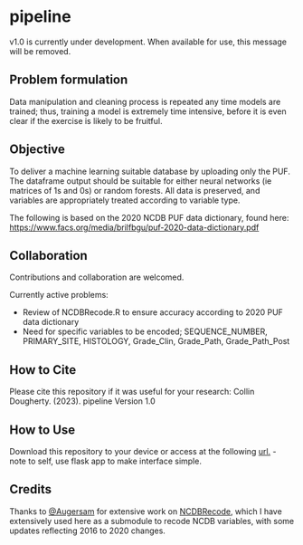 # pipeline
v1.0 is currently under development. When available for use, this message will be removed.

## Problem formulation 
Data manipulation and cleaning process is repeated any time models are trained; thus, training a model is extremely time intensive, before it is even clear if the exercise is likely to be fruitful. 

## Objective
To deliver a machine learning suitable database by uploading only the PUF. The dataframe output should be suitable for either 
neural networks (ie matrices of 1s and 0s) or random forests. All data is preserved, and variables are appropriately treated according to variable type.

The following is based on the 2020 NCDB PUF data dictionary, found here: https://www.facs.org/media/brilfbgu/puf-2020-data-dictionary.pdf

## Collaboration
Contributions and collaboration are welcomed.

Currently active problems:
- Review of NCDBRecode.R to ensure accuracy according to 2020 PUF data dictionary
- Need for specific variables to be encoded; SEQUENCE_NUMBER, PRIMARY_SITE, HISTOLOGY, Grade_Clin, Grade_Path, Grade_Path_Post

## How to Cite
Please cite this repository if it was useful for your research:
Collin Dougherty. (2023). pipeline Version 1.0

## How to Use
Download this repository to your device or access at the following [url.]() - note to self, use flask app to make interface simple.

## Credits
Thanks to [@Augersam](https://github.com/augersam) for extensive work on [NCDBRecode](https://github.com/augersam/NCDBRecode), which I have extensively used here as a submodule to recode NCDB variables, with some updates reflecting 2016 to 2020 changes.
